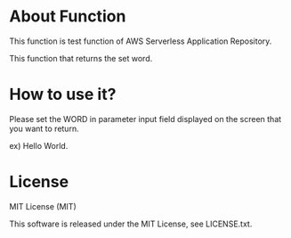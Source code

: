 # About Function

This function is test function of AWS Serverless Application Repository.

This function that returns the set word.

# How to use it?

Please set the WORD in parameter input field displayed on the screen that you want to return.

ex) Hello World.


# License

MIT License (MIT)

This software is released under the MIT License, see LICENSE.txt.
